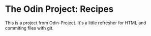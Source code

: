 # The Odin Project: Recipes
This is a project from Odin-Project. It's a little refresher for HTML and commiting files with git.